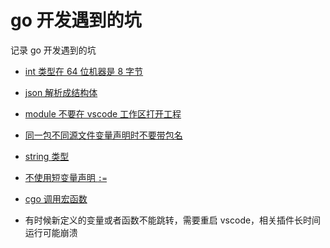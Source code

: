 # go 开发遇到的坑

记录 go 开发遇到的坑

- [int 类型在 64 位机器是 8 字节](int.md)
- [json 解析成结构体](json_struct.md)
- [module 不要在 vscode 工作区打开工程](mod_workspace.md)
- [同一包不同源文件变量声明时不要带包名](package_var.md)
- [string 类型](string.md)
- [不使用短变量声明 `:=`](var_scope.md)
- [cgo 调用宏函数](cgo_macro_func.md)

- 有时候新定义的变量或者函数不能跳转，需要重启 vscode，相关插件长时间运行可能崩溃
